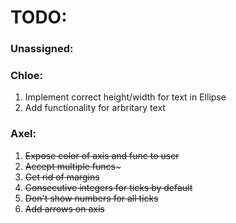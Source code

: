 # TODO:

### Unassigned:

### Chloe:
1. Implement correct height/width for text in Ellipse
2. Add functionality for arbritary text
### Axel:
1. ~~Expose color of axis and func to user~~
2. ~~Accept multiple funcs~~~
3. ~~Get rid of margins~~
4. ~~Consecutive integers for ticks by default~~
5. ~~Don't show numbers for all ticks~~
6. ~~Add arrows on axis~~
